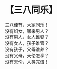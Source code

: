 # 【三八同乐】

三八佳节，大家同乐！  
没有妇女，哪来男人？  
没有男人，女人谁娶？  
没有女人，孩子谁管？  
没有孩子，父母谁养？  
没有父母，天伦怎享？  
没有天伦，人类完蛋！   

